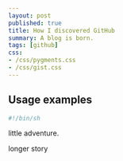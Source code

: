 ```yaml
---
layout: post
published: true
title: How I discovered GitHub
summary: A blog is born.
tags: [github]
css:
- /css/pygments.css
- /css/gist.css
---
```


Usage examples
--------------

```bash
#!/bin/sh
```



little adventure.


longer story

<script src="http://gist.github.com/267190.js"></script>
